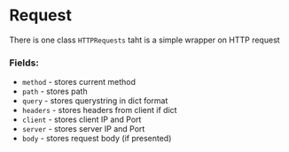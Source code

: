 # Request

There is one class `HTTPRequests` taht is a simple wrapper on HTTP request

### Fields:
- `method` - stores current method
- `path` - stores path
- `query` - stores querystring in dict format
- `headers` - stores headers from client if dict
- `client` - stores client IP and Port
- `server` - stores server IP and Port
- `body` - stores request body (if presented)